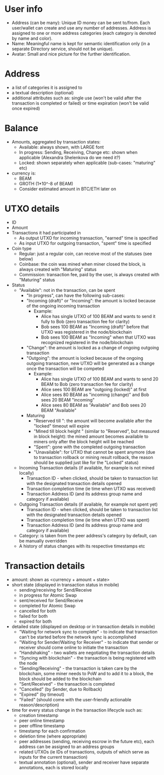# User info
* Address (can be many): Unique ID money can be sent to/from. Each user/wallet can create and use any number of addresses. Address is assigned to one or more address categories (each category is denoted by name and color).
* Name: Meaningful name is kept for semantic identification only (in a separate Directory service, should not be unique).
* Avatar: Small and nice picture for the further identification.

# Address
* a list of categories it is assigned to
* a textual description (optional)
* additional attributes such as: single use (won't be valid after the transaction is completed or failed) or time expiration (won't be valid once expired)

# Balance
* Amounts, aggregated by transaction states:
    * Available: always shown, with LARGE font
    * In progress: Sending, Receiving, Change etc: shown when applicable (Alexandra Shelenkova do we need it?)
    * Locked: shown separately when applicable (sub-cases: "maturing" etc)
* currency is:
    * BEAM
    * GROTH (1*10^-8 of BEAM)
    * Consider estimated amount in BTC/ETH later on

# UTXO details
* ID
* Amount
* Transactions it had participated in
    * As output UTXO for incoming transaction, "earned" time is specified
    * As input UTXO for outgoing transaction, "spent" time is specified
* Coin type
    * Regular: just a regular coin, can receive most of the statuses (see below)
    * Coinbase: the coin was mined when miner closed the block, is always created with "Maturing" status
    * Commission: transaction fee, paid by the user, is always created with "Maturing" status
* Status
    * "Available": not in the transaction, can be spent
        * "In progress", can have the following sub-cases:
        * "Incoming (draft)" or "Incoming": the amount is locked because of the ongoing incoming transaction
            * Example:
                * Alice has single UTXO of 100 BEAM and wants to send it fully to Bob (zero transaction fee for clarity)
                * Bob sees 100 BEAM as "Incoming (draft)" before that UTXO was registered in the node/blockchain 
                * Bob sees 100 BEAM as "Incoming" when that UTXO was recognized registered in the node/blockchain
        * "Change": the amount is locked as a change of ongoing outgoing transaction
        * "Outgoing": the amount is locked because of the ongoing outgoing transaction, new UTXO will be generated as a change once the transaction will be competed
            * Example:
                * Alice has single UTXO of 100 BEAM and wants to send 20 BEAM to Bob (zero transaction fee for clarity)
                * Alice sees 100 BEAM are "outgoing (locked)" at first
                * Alice sees 80 BEAM as "incoming (change)" and Bob sees 20 BEAM "incoming"
                * Alice sees 80 BEAM as "Available" and Bob sees 20 BEAM "Available"
        * Maturing
            * "Reserved till <time>": the amount will become available after the "locked" timeout will expire
            * "Mined till block height <height>" (similar to "Reserved", but measured in block height): the mined amount becomes available to miners only after the block height will be reached
            * "Spent": gone with the completed outgoing transaction
            * "Unavailable": for UTXO that cannot be spent anymore (due to transaction rollback or mining result rollback, the reason should be supplied just like for the "Locked" status)
    * Incoming Transaction details (if available, for example is not mined locally)
        * Transaction ID - when clicked, should be taken to transaction list with the designated transaction details opened
        * Transaction completion time (ie time when UTXO was received)
        * Transaction Address ID (and its address group name and category if available)
    * Outgoing Transaction details (if available, for example not spent yet)
        * Transaction ID - when clicked, should be taken to transaction list with the designated transaction details opened
        * Transaction completion time (ie time when UTXO was spent)
        * Transaction Address ID (and its address group name and category if available)
    * Category: is taken from the peer address's category by default, can be manually overridden 
    * A history of status changes with its respective timestamps etc

# Transaction details
* amount: shown as <currency + amount + state>
* short state (displayed in transaction status in mobile)
    * sending/receiving for Send/Receive
    * in progress for Atomic Swap
    * sent/received for Send/Receive
    * completed for Atomic Swap
    * cancelled for both
    * failed for both
    * expired for both
* detailed state (displayed on desktop or in transaction details in mobile)
    * "Waiting for network sync to complete" - to indicate that transaction can't be started before the network sync is accomplished
    * "Waiting for Sender/Waiting for Receiver" - to indicate that sender or receiver should come online to initiate the transaction
    * "Handshaking" - two wallets are negotiating the transaction details
    * "Syncing with blockchain" - the transaction is being registered with the node
    * "Sending/Receiving" - the transaction is taken care by the blockchain, some miner needs to PoW and to add it to a block, the block should be added to the blockchain
    * "Sent/Received" - the transaction is completed
    * "Cancelled" (by Sender, due to Rollback)
    * "Expired" (by timeout)
    * "Failed" (should come with the user-friendly actionable reason/description)
* time for every status change in the transaction lifecycle such as:
    * creation timestamp
    * peer online timestamp
    * peer offline timestamp
    * timestamp for each confirmation
    * deletion time (where appropriate)
    * peer addresses (sending, receiving escrow in the future etc), each address can be assigned to an address groups
    * related UTXOs (ie IDs of transactions, outputs of which serve as inputs for the current transaction)
    * textual annotation (optional), sender and receiver have separate annotations, each is stored locally



